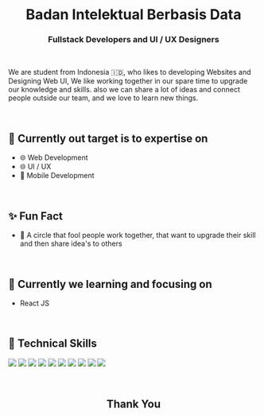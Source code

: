<h1 align="center">Badan Intelektual Berbasis Data</h1>


<h3 align="center">Fullstack Developers and UI / UX Designers</h3>

<br>

<p>We are student from Indonesia 🇮🇩, who likes to developing Websites and Designing Web UI, We like working together in our spare time to upgrade our knowledge and skills. also we can share a lot of ideas and connect people outside our team, and we love to learn new things.</p>

<br>

## 🎯 Currently out target is to expertise on
- 🌐 Web Development
- 🌐 UI / UX
- 📱 Mobile Development

<br>

## ✨ Fun Fact
- 🤡  A circle that fool people work together, that want to upgrade their skill and then share idea's to others

<br>

## 🌱 Currently we learning and focusing on
- React JS

<br>

## 💼 Technical Skills
![](https://img.shields.io/badge/Code-React-informational?style=flat&logo=react&color=61DAFB)
![](https://img.shields.io/badge/Code-JavaScript-informational?style=flat&logo=JavaScript&color=F7DF1E)
![](https://img.shields.io/badge/Code-HTML5-informational?style=flat&logo=HTML5&color=E34F26)
![](https://img.shields.io/badge/Style-CSS3-informational?style=flat&logo=CSS3&color=1572B6)
![](https://img.shields.io/badge/Style-Tailwind-informational?style=flat&logo=TailwindCSS&color=06B6D4)
![](https://img.shields.io/badge/Style-FramerMotion-informational?style=flat&logo=Framer&color=0055FF)
![](https://img.shields.io/badge/Tools-Figma-informational?style=flat&logo=Figma&color=F24E1E)
![](https://img.shields.io/badge/Tools-NPM-informational?style=flat&logo=NPM&color=CB3837)
![](https://img.shields.io/badge/Tools-Git-informational?style=flat&logo=Git&color=F05032)
![](https://img.shields.io/badge/Tools-GitHub-informational?style=flat&logo=GitHub&color=181717)

<br>
    

<h2 align="center"> Thank You </h2>
